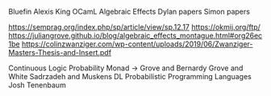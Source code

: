 Bluefin
Alexis King
OCamL Algebraic Effects
Dylan papers
Simon papers


https://semprag.org/index.php/sp/article/view/sp.12.17
https://okmij.org/ftp/
https://juliangrove.github.io/blog/algebraic_effects_montague.html#org26ec1be
https://colinzwanziger.com/wp-content/uploads/2019/06/Zwanziger-Masters-Thesis-and-Insert.pdf

Continuous Logic
Probability Monad ->
    Grove and Bernardy
    Grove and White
Sadrzadeh and Muskens
DL Probabilistic Programming Languages Josh Tenenbaum

